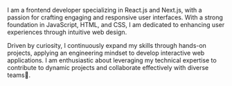 I am a frontend developer specializing in React.js and Next.js, with a passion for crafting engaging and responsive user interfaces. With a strong foundation in JavaScript, HTML, and CSS, I am dedicated to enhancing user experiences through intuitive web design.

Driven by curiosity, I continuously expand my skills through hands-on projects, applying an engineering mindset to develop interactive web applications. I am enthusiastic about leveraging my technical expertise to contribute to dynamic projects and collaborate effectively with diverse teams🎯.
